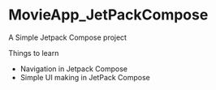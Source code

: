 # MovieApp_JetPackCompose
A Simple Jetpack Compose project

Things to learn
- Navigation in Jetpack Compose
- Simple UI making in JetPack Compose
